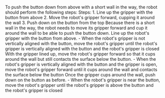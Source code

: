 To push the button down from above with a short wall in the way, the robot should perform the following steps:
    Steps:  1. Line up the gripper with the button from above  2. Move the robot's gripper forward, cupping it around the wall  3. Push down on the button from the top
    Because there is a short wall in the way, the robot needs to move its gripper forward and cup it around the wall to be able to push the button down. Line up the robot's gripper with the button from above.
    - When the robot's gripper is not vertically aligned with the button, move the robot's gripper until the robot's gripper is vertically aligned with the button and the robot's gripper is closed
    With the gripper lined up, move the robot's gripper forward so that it cups around the wall but still contacts the surface below the button.
     - When the robot's gripper is vertically aligned with the button and the gripper is open, move the robot's gripper forward until it cups around the wall and contacts the surface below the button
    Once the gripper cups around the wall, push down on the button as before.
    - When the robot's gripper is near the button, move the robot's gripper until the robot's gripper is above the button and the robot's gripper is closed